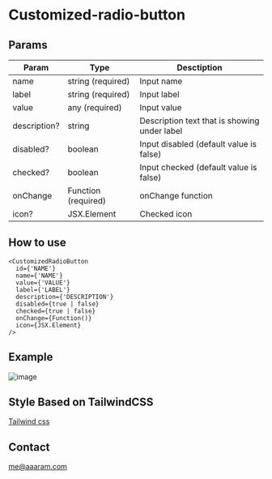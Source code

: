 # Customized-radio-button

## Params

| **Param**    | **Type**            | **Desctiption**                              |
| ------------ | ------------------- | -------------------------------------------- |
| name         | string (required)   | Input name                                   |
| label        | string (required)   | Input label                                  |
| value        | any (required)      | Input value                                  |
| description? | string              | Description text that is showing under label |
| disabled?    | boolean             | Input disabled (default value is false)      |
| checked?     | boolean             | Input checked (default value is false)       |
| onChange     | Function (required) | onChange function                            |
| icon?        | JSX.Element         | Checked icon                                 |

## How to use

```tsx
<CustomizedRadioButton
  id={'NAME'}
  name={'NAME'}
  value={'VALUE'}
  label={'LABEL'}
  description={'DESCRIPTION'}
  disabled={true | false}
  checked={true | false}
  onChange={Function()}
  icon={JSX.Element}
/>
```

## Example

![image](https://user-images.githubusercontent.com/26706369/202345076-aee99ceb-aa0a-453d-b368-98e6277bce2d.png)

## Style Based on TailwindCSS

[Tailwind css](https://tailwindcss.com/)

## Contact

me@aaaram.com
